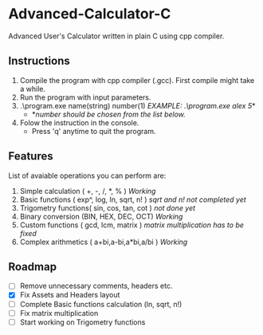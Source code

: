 # Advanced-Calculator-C
Advanced User's Calculator written in plain C using cpp compiler.

## Instructions
1. Compile the program with cpp compiler (.gcc). First compile might take a while.
2. Run the program with input parameters.
3. .\program.exe name(string) number(1) *EXAMPLE: .\program.exe  alex 5**
    - **number should be chosen from the list below.*
3. Folow the instruction in the console.
    - Press 'q' anytime to quit the program.

## Features
List of avaiable operations you can perform are:
1. Simple calculation ( +, -, /, *, % ) *Working*
2. Basic functions ( exp^, log, ln, sqrt, n! ) *sqrt and n! not completed yet*
3. Trigometry functions( sin, cos, tan, cot ) *not done yet*
4. Binary conversion (BIN, HEX, DEC, OCT) *Working*
5. Custom functions ( gcd, lcm, matrix ) *matrix multiplication has to be fixed*
6. Complex arithmetics ( a+bi,a-bi,a*bi,a/bi ) *Working*
## Roadmap
- [ ] Remove unnecessary comments, headers etc.
- [x] Fix Assets and Headers layout 
- [ ] Complete Basic functions calculation (ln, sqrt, n!)
- [ ] Fix matrix multiplication
- [ ] Start working on Trigometry functions
